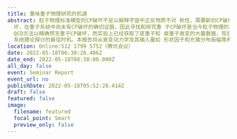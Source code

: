 ```yaml
---
title: 重味重子物理研究的机遇
abstract: 粒子物理标准模型的CP破坏不足以解释宇宙中正反物质不对 称性，需要新的CP破坏源。目前实验上仅在介子系统发现CP破
  坏，在重子系统中尚未有CP破坏的确切证据，因此寻找和研究重 子CP破坏是当今粒子物理的重要前沿课题。由于欠缺严谨完整的
  QCD方法以精确预言重子CP破坏，而实验上已经获取了底重子和 粲重子衰变的大量数据，现在是对重味重子衰变及其CP破坏进行
  系统理论探讨的最佳时机。本报告将从衰变动力学及其输入量如 形状因子和光锥分布振幅等角度介绍重味重子物理领域的最新进 展和前沿挑战。
location: Online:512 1799 5752（腾讯会议）
date: 2022-05-18T06:30:28.406Z
date_end: 2022-05-18T08:30:00.000Z
all_day: false
event: Seminar Report
event_url: no
publishDate: 2022-05-18T05:52:28.414Z
draft: false
featured: false
image:
  filename: featured
  focal_point: Smart
  preview_only: false
---
```

